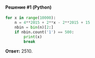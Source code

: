 #### Решение #1 (Python)
```python
for x in range(10000):
	n = 4**2015 + 2**x - 2**2015 + 15
	nbin = bin(n)[2:]
	if nbin.count('1') == 500:
		print(x)
		break
```
**Ответ:** 2510.
